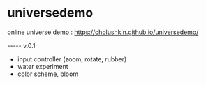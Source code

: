 # universedemo
online universe demo : https://cholushkin.github.io/universedemo/

----- v.0.1 
* input controller (zoom, rotate, rubber)
* water experiment
* color scheme, bloom

